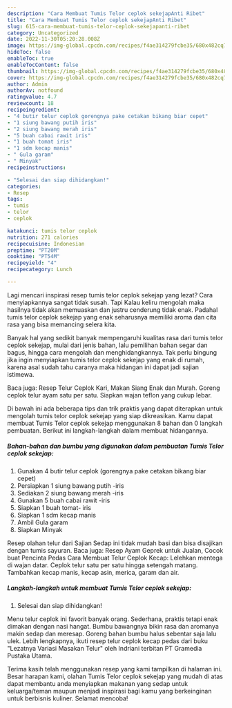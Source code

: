 ```yaml
---
description: "Cara Membuat Tumis Telor ceplok sekejapAnti Ribet"
title: "Cara Membuat Tumis Telor ceplok sekejapAnti Ribet"
slug: 615-cara-membuat-tumis-telor-ceplok-sekejapanti-ribet
category: Uncategorized
date: 2022-11-30T05:20:28.008Z
image: https://img-global.cpcdn.com/recipes/f4ae314279fcbe35/680x482cq70/tumis-telor-ceplok-sekejap-foto-resep-utama.jpg
hideToc: false
enableToc: true
enableTocContent: false
thumbnail: https://img-global.cpcdn.com/recipes/f4ae314279fcbe35/680x482cq70/tumis-telor-ceplok-sekejap-foto-resep-utama.jpg
cover: https://img-global.cpcdn.com/recipes/f4ae314279fcbe35/680x482cq70/tumis-telor-ceplok-sekejap-foto-resep-utama.jpg
author: Admin
authorAv: notfound
ratingvalue: 4.7
reviewcount: 18
recipeingredient:
- "4 butir telur ceplok gorengnya pake cetakan bikang biar cepet"
- "1 siung bawang putih iris"
- "2 siung bawang merah iris"
- "5 buah cabai rawit iris"
- "1 buah tomat iris"
- "1 sdm kecap manis"
- " Gula garam"
- " Minyak"
recipeinstructions:

- "Selesai dan siap dihidangkan!"
categories:
- Resep
tags:
- tumis
- telor
- ceplok

katakunci: tumis telor ceplok 
nutrition: 271 calories
recipecuisine: Indonesian
preptime: "PT20M"
cooktime: "PT54M"
recipeyield: "4"
recipecategory: Lunch

---
```



Lagi mencari inspirasi resep tumis telor ceplok sekejap yang lezat? Cara menyiapkannya sangat tidak susah. Tapi Kalau keliru mengolah maka hasilnya tidak akan memuaskan dan justru cenderung tidak enak. Padahal tumis telor ceplok sekejap yang enak seharusnya memiliki aroma dan cita rasa yang bisa memancing selera kita.


Banyak hal yang sedikit banyak mempengaruhi kualitas rasa dari tumis telor ceplok sekejap, mulai dari jenis bahan, lalu pemilihan bahan segar dan bagus, hingga cara mengolah dan menghidangkannya. Tak perlu bingung jika ingin menyiapkan tumis telor ceplok sekejap yang enak di rumah, karena asal sudah tahu caranya maka hidangan ini dapat jadi sajian istimewa.

Baca juga: Resep Telur Ceplok Kari, Makan Siang Enak dan Murah. Goreng ceplok telur ayam satu per satu. Siapkan wajan teflon yang cukup lebar.


Di bawah ini ada beberapa tips dan trik praktis yang dapat diterapkan untuk mengolah tumis telor ceplok sekejap yang siap dikreasikan. Kamu dapat membuat Tumis Telor ceplok sekejap menggunakan 8 bahan dan 0 langkah pembuatan. Berikut ini langkah-langkah dalam membuat hidangannya.

<!--inarticleads1-->

##### Bahan-bahan dan bumbu yang digunakan dalam pembuatan Tumis Telor ceplok sekejap:

1. Gunakan 4 butir telur ceplok (gorengnya pake cetakan bikang biar cepet)
1. Persiapkan 1 siung bawang putih -iris
1. Sediakan 2 siung bawang merah -iris
1. Gunakan 5 buah cabai rawit -iris
1. Siapkan 1 buah tomat- iris
1. Siapkan 1 sdm kecap manis
1. Ambil  Gula garam
1. Siapkan  Minyak


Resep olahan telur dari Sajian Sedap ini tidak mudah basi dan bisa disajikan dengan tumis sayuran. Baca juga: Resep Ayam Geprek untuk Jualan, Cocok buat Pencinta Pedas Cara Membuat Telur Ceplok Kecap: Lelehkan mentega di wajan datar. Ceplok telur satu per satu hingga setengah matang. Tambahkan kecap manis, kecap asin, merica, garam dan air. 

<!--inarticleads2-->

##### Langkah-langkah untuk membuat Tumis Telor ceplok sekejap:


1. Selesai dan siap dihidangkan!

Menu telur ceplok ini favorit banyak orang. Sederhana, praktis tetapi enak dimakan dengan nasi hangat. Bumbu bawangnya bikin rasa dan aromanya makin sedap dan meresap. Goreng bahan bumbu halus sebentar saja lalu ulek. Lebih lengkapnya, ikuti resep telur ceplok kecap pedas dari buku &#34;Lezatnya Variasi Masakan Telur&#34; oleh Indriani terbitan PT Gramedia Pustaka Utama. 

Terima kasih telah menggunakan resep yang kami tampilkan di halaman ini. Besar harapan kami, olahan Tumis Telor ceplok sekejap yang mudah di atas dapat membantu anda menyiapkan makanan yang sedap untuk keluarga/teman maupun menjadi inspirasi bagi kamu yang berkeinginan untuk berbisnis kuliner. Selamat mencoba!
